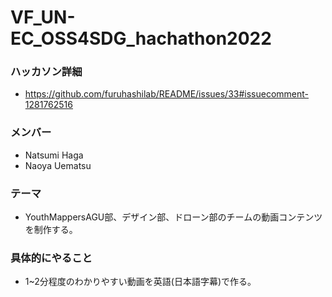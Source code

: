 # VF_UN-EC_OSS4SDG_hachathon2022
### ハッカソン詳細
* https://github.com/furuhashilab/README/issues/33#issuecomment-1281762516
### メンバー
* Natsumi Haga
* Naoya Uematsu
### テーマ
* YouthMappersAGU部、デザイン部、ドローン部のチームの動画コンテンツを制作する。
### 具体的にやること
* 1~2分程度のわかりやすい動画を英語(日本語字幕)で作る。

